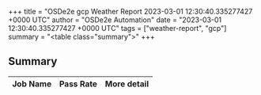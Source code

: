 +++
title = "OSDe2e gcp Weather Report 2023-03-01 12:30:40.335277427 +0000 UTC"
author = "OSDe2e Automation"
date = "2023-03-01 12:30:40.335277427 +0000 UTC"
tags = ["weather-report", "gcp"]
summary = "<table class=\"summary\"></table>"
+++
## Summary

| Job Name | Pass Rate | More detail |
|----------|-----------|-------------|




